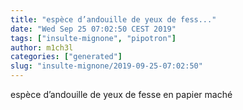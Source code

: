```yaml
---
title: "espèce d’andouille de yeux de fess..."
date: "Wed Sep 25 07:02:50 CEST 2019"
tags: ["insulte-mignone", "pipotron"]
author: m1ch3l
categories: ["generated"]
slug: "insulte-mignone/2019-09-25-07:02:50"
---
```


espèce d’andouille de yeux de fesse en papier maché

